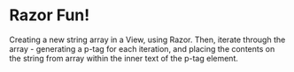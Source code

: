 # Razor Fun!
Creating a new string array in a View, using Razor.  Then, iterate through the array - generating a p-tag for each iteration, and placing the contents on the string from array within the inner text of the p-tag element.

